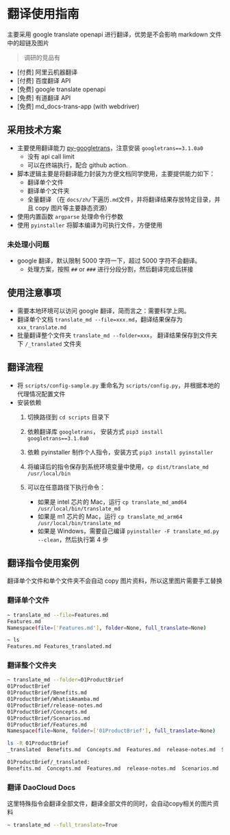 # 翻译使用指南

主要采用 google translate openapi 进行翻译，优势是不会影响 markdown 文件中的超链及图片

> 调研的竞品有

- [付费] 阿里云机器翻译
- [付费] 百度翻译 API
- [免费] google translate openapi
- [免费] 有道翻译 API
- [免费] md_docs-trans-app (with webdriver)


## 采用技术方案

- 主要使用翻译能力 [py-googletrans](https://github.com/ssut/py-googletrans)，注意安装 `googletrans==3.1.0a0`
  - 没有 api call limit
  - 可以在终端执行，配合 github action.
- 脚本逻辑主要是将翻译能力封装为方便文档同学使用，主要提供能力如下：
  - 翻译单个文件
  - 翻译单个文件夹
  - 全量翻译 （在 `docs/zh/`下遍历`.md`文件，并将翻译结果存放特定目录，并且 copy 图片等主要静态资源）
- 使用内置函数 `argparse` 处理命令行参数
- 使用 `pyinstaller` 将脚本编译为可执行文件，方便使用

### 未处理小问题

- google 翻译，默认限制 5000 字符一下，超过 5000 字符不会翻译。
  - 处理方案，按照 `##` or `###` 进行分段分割，然后翻译完成后拼接


## 使用注意事项

- 需要本地环境可以访问 google 翻译，简而言之：需要科学上网。
- 翻译单个文档 `translate_md --file=xxx.md`，翻译结果保存为 `xxx_translate.md`
- 批量翻译整个文件夹 `translate_md --folder=xxx`， 翻译结果保存到文件夹下 `/_translated` 文件夹

## 翻译流程

- 将 `scripts/config-sample.py` 重命名为 `scripts/config.py`，并根据本地的代理情况配置文件
- 安装依赖
    1. 切换路径到 `cd scripts` 目录下
    2. 依赖翻译库 `googletrans`， 安装方式 `pip3 install googletrans==3.1.0a0`
    3. 依赖 pyinstaller 制作个人指令，安装方式 `pip3 install pyinstaller`
    4. 将编译后的指令保存到系统环境变量中使用，`cp dist/translate_md /usr/local/bin`
    5. 可以在任意路径下执行命令：

        - 如果是 intel 芯片的 Mac，运行 `cp translate_md_amd64 /usr/local/bin/translate_md`
        - 如果是 m1 芯片的 Mac，运行 `cp translate_md_arm64 /usr/local/bin/translate_md`
        - 如果是 Windows，需要自己编译 `pyinstaller -F translate_md.py --clean`，然后执行第 4 步

## 翻译指令使用案例

翻译单个文件和单个文件夹不会自动 copy 图片资料，所以这里图片需要手工替换

### 翻译单个文件

```bash
~ translate_md --file=Features.md     
Features.md
Namespace(file=['Features.md'], folder=None, full_translate=None)

~ ls
Features.md Features_translated.md
```

### 翻译整个文件夹

```bash
~ translate_md --folder=01ProductBrief    
01ProductBrief
01ProductBrief/Benefits.md
01ProductBrief/WhatisAmamba.md
01ProductBrief/release-notes.md
01ProductBrief/Concepts.md
01ProductBrief/Scenarios.md
01ProductBrief/Features.md
Namespace(file=None, folder=['01ProductBrief'], full_translate=None)

ls -R 01ProductBrief
_translated  Benefits.md  Concepts.md  Features.md  release-notes.md  Scenarios.md  WhatisAmamba.md

01ProductBrief/_translated:
Benefits.md  Concepts.md  Features.md  release-notes.md  Scenarios.md  WhatisAmamba.md
```

### 翻译 DaoCloud Docs

这里特殊指令会翻译全部文件，翻译全部文件的同时，会自动copy相关的图片资料

```bash
~ translate_md --full_translate=True
```
